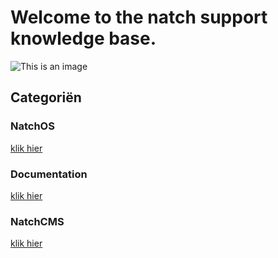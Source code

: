 # Welcome to the natch support knowledge base.

![This is an image](https://natcheurope.com/wp-content/uploads/2021/03/Natch-Logo-RGB.svg)

## Categoriën

### NatchOS
[klik hier](/natchOS)

### Documentation
[klik hier](/documentation)

### NatchCMS
[klik hier](/natchCMS)


